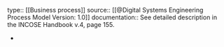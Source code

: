 type:: [[Business process]]
source:: [[@Digital Systems Engineering Process Model Version: 1.0]]
documentation:: See detailed description in the INCOSE Handbook v.4, page 155.

-